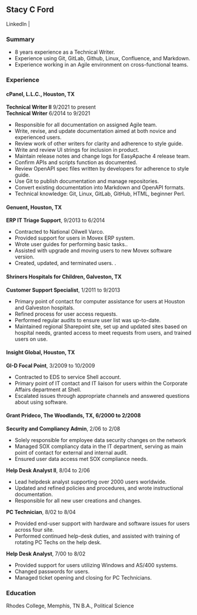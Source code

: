 
## Stacy C Ford
LinkedIn | 

### Summary

* 8 years experience as a Technical Writer.
* Experience using Git, GitLab, Github, Linux, Confluence, and Markdown.
* Experience working in an Agile environment on cross-functional teams.


### Experience

#### cPanel, L.L.C., Houston, TX
**Technical Writer II** 9/2021 to present<br>
**Technical Writer** 6/2014 to 9/2021

* Responsible for all documentation on assigned Agile team. 
* Write, revise, and update documentation aimed at both novice and experienced users. 
* Review work of other writers for clarity and adherence to style guide.
* Write and review UI strings for inclusion in product. 
* Maintain release notes and change logs for EasyApache 4 release team. 
* Confirm APIs and scripts function as documented.
* Review OpenAPI spec files written by developers for adherence to style guide. 
* Use Git to publish documentation and manage repositories. 
* Convert existing documentation into Markdown  and OpenAPI formats.
* Technical knowledge: Git, Linux, GitLab, GitHub, HTML, beginner Perl.

#### Genuent, Houston, TX
**ERP IT Triage Support**, 9/2013 to 6/2014

* Contracted to National Oilwell Varco.
* Provided support for users in Movex ERP system.
* Wrote user guides for performing basic tasks..
* Assisted with upgrade and moving users to new Movex software version.
* Created, updated, and terminated users.
.
#### Shriners Hospitals for Children, Galveston, TX
**Customer Support Specialist**, 1/2011 to 9/2013
* Primary point of contact for computer assistance for users at Houston and Galveston hospitals.
* Refined process for user access requests.
* Performed regular audits to ensure user list was up-to-date.
* Maintained regional Sharepoint site, set up and updated sites based on hospital needs, granted access to meet requests from users, and trained users on use.


#### Insight Global, Houston, TX
**GI-D Focal Point**, 3/2009 to 10/2009
* Contracted to EDS to service Shell account. 
* Primary point of IT contact and IT liaison for users within the Corporate Affairs department at Shell. 
* Escalated issues through appropriate channels and answered questions about using software. 

#### Grant Prideco, The Woodlands, TX, 6/2000 to 2/2008
**Security and Compliancy Admin**, 2/06 to 2/08
* Solely responsible for employee data security changes on the network
* Managed SOX compliancy data in the IT department, serving as main point of contact for external and internal audit.
* Ensured user data access met SOX compliance needs. 

**Help Desk Analyst II**, 8/04 to 2/06
* Lead helpdesk analyst supporting over 2000 users worldwide. 
* Updated and refined policies and procedures, and wrote instructional documentation. 
* Responsible for all new user creations and changes.

**PC Technician**, 8/02 to 8/04
* Provided end-user support with hardware and software issues for users across four site. 
* Performed continued help-desk duties, and assisted with training of rotating PC Techs on the help desk. 

**Help Desk Analyst**, 7/00 to 8/02
* Provided support for users utilizing Windows and AS/400 systems.
* Changed passwords for users. 
* Managed ticket opening and closing for PC Technicians.


### Education
Rhodes College, Memphis, TN
B.A., Political Science







